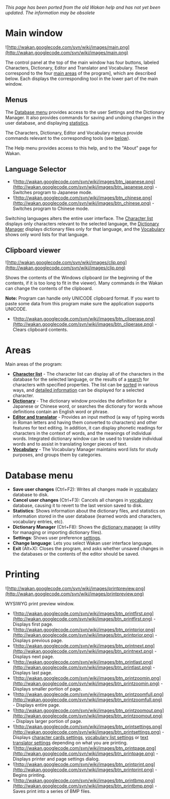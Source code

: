 _This page has been ported from the old Wakan help and has not yet been updated. The information may be obsolete_

# Main window
![http://wakan.googlecode.com/svn/wiki/images/main.png](http://wakan.googlecode.com/svn/wiki/images/main.png)

The control panel at the top of the main window has four buttons, labeled Characters, Dictionary, Editor and Translator and Vocabulary. These correspond to the four [main areas](#Areas.md) of the program], which are described below. Each displays the corresponding tool in the lower part of the main window.

## Menus
The [Database menu](#DatabaseMenu.md) provides access to the user Settings and the Dictionary Manager. It also provides commands for saving and undoing changes in the user database, and displaying [statistics](#Statistics.md).

The Characters, Dictionary, Editor and Vocabulary menus provide commands relevant to the corresponding tools (see [below](#Areas.md)).

The Help menu provides access to this help, and to the "About" page for Wakan.

## Language Selector
  * ![http://wakan.googlecode.com/svn/wiki/images/btn_japanese.png](http://wakan.googlecode.com/svn/wiki/images/btn_japanese.png) - Switches program to Japanese mode.
  * ![http://wakan.googlecode.com/svn/wiki/images/btn_chinese.png](http://wakan.googlecode.com/svn/wiki/images/btn_chinese.png) - Switches program to Chinese mode.

Switching languages alters the entire user interface. The [Character list](KanjiList.md) displays only characters relevant to the selected language, the [Dictionary Manager](Dictionary#Dictionary_manager.md) displays  dictionary files only for that language, and the [Vocabulary](Vocabulary.md) shows only word lists for that language.

## Clipboard viewer
![http://wakan.googlecode.com/svn/wiki/images/clip.png](http://wakan.googlecode.com/svn/wiki/images/clip.png)

Shows the contents of the Windows clipboard (or the beginning of the contents, if it is too long to fit in the viewer). Many commands in the Wakan can change the contents of the clipboard.

**Note:** Program can handle only UNICODE clipboard format. If you want to paste some data from this program make sure the application supports UNICODE.

  * ![http://wakan.googlecode.com/svn/wiki/images/btn_cliperase.png](http://wakan.googlecode.com/svn/wiki/images/btn_cliperase.png) - Clears clipboard contents.


# Areas
Main areas of the program:
  * **[Character list](KanjiList.md)** - The character list can display all of the characters in the database for the selected language, or the results of a [search](KanjiList#Search.md) for
characters with specified properties. The list can be [sorted](KanjiList#Sort.md) in various ways, and [detailed information](KanjiDetails.md) can be displayed for a selected character.
  * **[Dictionary](Dictionary.md)** - The dictionary window provides the definition for a Japanese or Chinese word, or searches the dictionary for words whose definitions contain an English word
or phrase.
  * **[Editor and translator](Editor.md)** - Provides an input method (a way of typing words in Roman letters and having them converted to characters) and other features for text editing. In addition, it can display phonetic readings for characters in the context of words, and the meanings of individual words. Integrated dictionary window can be used to translate individual words and to assist in translating longer pieces of text.
  * **[Vocabulary](Vocabulary.md)** - The Vocabulary Manager maintains word lists for study purposes, and groups them by categories.


# Database menu
  * **Save user changes** (Ctrl+F2): Writes all changes made in [vocabulary](Vocabulary.md) database to disk.
  * **Cancel user changes** (Ctrl+F3): Cancels all changes in [vocabulary](Vocabulary.md) database, causing it to revert to the last version saved to disk.
  * **Statistics**: Shows information about the dictionary files, and statistics on information stored in the user database (learned words and characters, vocabulary entries, etc).
  * **Dictionary Manager** (Ctrl+F8): Shows the [dictionary manager](Dictionary#Dictionary_manager.md) (a utility for managing or importing dictionary files).
  * **Settings**: Shows user preference [settings](Settings.md).
  * **Change language**: Lets you select Wakan user interface language.
  * **Exit** (Alt+X): Closes the program, and asks whether unsaved changes in the databases or the contents of the editor should be saved.


# Printing
![http://wakan.googlecode.com/svn/wiki/images/printpreview.png](http://wakan.googlecode.com/svn/wiki/images/printpreview.png)

WYSIWYG print preview window.

  * ![http://wakan.googlecode.com/svn/wiki/images/btn_printfirst.png](http://wakan.googlecode.com/svn/wiki/images/btn_printfirst.png) - Displays first page.
  * ![http://wakan.googlecode.com/svn/wiki/images/btn_printprior.png](http://wakan.googlecode.com/svn/wiki/images/btn_printprior.png) - Displays previous page.
  * ![http://wakan.googlecode.com/svn/wiki/images/btn_printnext.png](http://wakan.googlecode.com/svn/wiki/images/btn_printnext.png) - Displays next page.
  * ![http://wakan.googlecode.com/svn/wiki/images/btn_printlast.png](http://wakan.googlecode.com/svn/wiki/images/btn_printlast.png) - Displays last page.
  * ![http://wakan.googlecode.com/svn/wiki/images/btn_printzoomin.png](http://wakan.googlecode.com/svn/wiki/images/btn_printzoomin.png) - Displays smaller portion of page.
  * ![http://wakan.googlecode.com/svn/wiki/images/btn_printzoomfull.png](http://wakan.googlecode.com/svn/wiki/images/btn_printzoomfull.png) - Displays entire page.
  * ![http://wakan.googlecode.com/svn/wiki/images/btn_printzoomout.png](http://wakan.googlecode.com/svn/wiki/images/btn_printzoomout.png) - Displays larger portion of page.
  * ![http://wakan.googlecode.com/svn/wiki/images/btn_printsettings.png](http://wakan.googlecode.com/svn/wiki/images/btn_printsettings.png) - Displays [character cards settings](Settings#Character_cards.md), [vocabulary list settings](Settings#Vocabulary.md) or [text translator settings](Settings#Editor.md) depending on what you are printing.
  * ![http://wakan.googlecode.com/svn/wiki/images/btn_printpage.png](http://wakan.googlecode.com/svn/wiki/images/btn_printpage.png) - Displays printer and page settings dialog.
  * ![http://wakan.googlecode.com/svn/wiki/images/btn_printprint.png](http://wakan.googlecode.com/svn/wiki/images/btn_printprint.png) - Begins printing.
  * ![http://wakan.googlecode.com/svn/wiki/images/btn_printbmp.png](http://wakan.googlecode.com/svn/wiki/images/btn_printbmp.png) - Saves print into a series of BMP files.